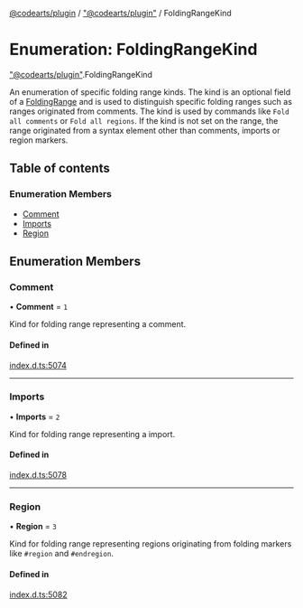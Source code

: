 [@codearts/plugin](../README.md) / ["@codearts/plugin"](../modules/_codearts_plugin_.md) / FoldingRangeKind

# Enumeration: FoldingRangeKind

["@codearts/plugin"](../modules/_codearts_plugin_.md).FoldingRangeKind

An enumeration of specific folding range kinds. The kind is an optional field of a [FoldingRange](../classes/codearts_plugin_.FoldingRange.md)
and is used to distinguish specific folding ranges such as ranges originated from comments. The kind is used by commands like
`Fold all comments` or `Fold all regions`.
If the kind is not set on the range, the range originated from a syntax element other than comments, imports or region markers.

## Table of contents

### Enumeration Members

- [Comment](codearts_plugin_.FoldingRangeKind.md#comment)
- [Imports](codearts_plugin_.FoldingRangeKind.md#imports)
- [Region](codearts_plugin_.FoldingRangeKind.md#region)

## Enumeration Members

### Comment

• **Comment** = ``1``

Kind for folding range representing a comment.

#### Defined in

[index.d.ts:5074](https://github.com/huaweicloud/cloudide-plugin-api/blob/4d28848/index.d.ts#L5074)

___

### Imports

• **Imports** = ``2``

Kind for folding range representing a import.

#### Defined in

[index.d.ts:5078](https://github.com/huaweicloud/cloudide-plugin-api/blob/4d28848/index.d.ts#L5078)

___

### Region

• **Region** = ``3``

Kind for folding range representing regions originating from folding markers like `#region` and `#endregion`.

#### Defined in

[index.d.ts:5082](https://github.com/huaweicloud/cloudide-plugin-api/blob/4d28848/index.d.ts#L5082)
